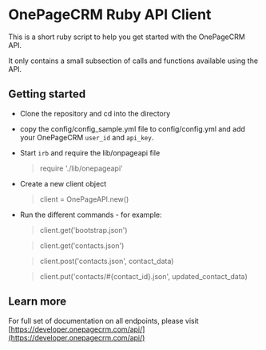 # OnePageCRM Ruby API Client

This is a short ruby script to help you get started with the OnePageCRM API.

It only contains a small subsection of calls and functions available using the API.

## Getting started

- Clone the repository and cd into the directory

- copy the config/config_sample.yml file to config/config.yml and add your OnePageCRM `user_id` and `api_key`.

- Start `irb` and require the lib/onpageapi file
    > require './lib/onepageapi'

- Create a new client object
    > client = OnePageAPI.new()

- Run the different commands - for example:
    > client.get('bootstrap.json')

    > client.get('contacts.json')

    > client.post('contacts.json', contact_data)

    > client.put('contacts/#{contact_id}.json', updated_contact_data)

## Learn more
For full set of documentation on all endpoints, please visit [https://developer.onepagecrm.com/api/](https://developer.onepagecrm.com/api/)